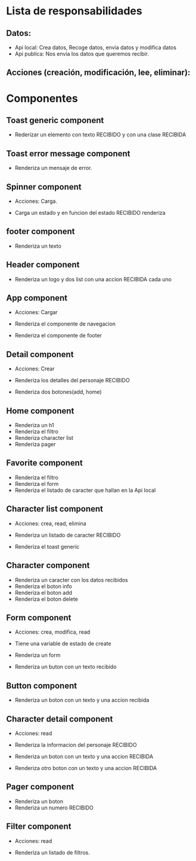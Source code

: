 # Lista de responsabilidades

## Datos:

- Api local: Crea datos, Recoge datos, envia datos y modifica datos
- Api publica: Nos envia los datos que queremos recibir.

## Acciones (creación, modificación, lee, eliminar):

# Componentes

## Toast generic component

- Rederizar un elemento con texto RECIBIDO y con una clase RECIBIDA

## Toast error message component

- Renderiza un mensaje de error.

## Spinner component

- Acciones: Carga.

- Carga un estado y en funcion del estado RECIBIDO renderiza

## footer component

- Renderiza un texto

## Header component

- Renderiza un logo y dos list con una accion RECIBIDA cada uno

## App component

- Acciones: Cargar

- Renderiza el componente de navegacion
- Renderiza el componente de footer

## Detail component

- Acciones: Crear

- Renderiza los detalles del personaje RECIBIDO
- Renderiza dos botones(add, home)

## Home component

- Renderiza un h1
- Renderiza el filtro
- Renderiza character list
- Renderiza pager

## Favorite component

- Renderiza el filtro
- Renderiza el form
- Renderiza el listado de caracter que hallan en la Api local

## Character list component

- Acciones: crea, read, elimina

- Renderiza un listado de caracter RECIBIDO
- Renderiza el toast generic

## Character component

- Renderiza un caracter con los datos recibidos
- Renderiza el boton info
- Renderiza el boton add
- Renderiza el boton delete

## Form component

- Acciones: crea, modifica, read

- Tiene una variable de estado de create
- Renderiza un form
- Renderiza un buton con un texto recibido

## Button component

- Renderiza un boton con un texto y una accion recibida

## Character detail component

- Acciones: read

- Renderiza la informacion del personaje RECIBIDO
- Renderiza un boton con un texto y una accion RECIBIDA
- Renderiza otro boton con un texto y una accion RECIBIDA

## Pager component

- Renderiza un boton
- Renderiza un numero RECIBIDO

## Filter component

- Acciones: read

- Renderiza un listado de filtros.
